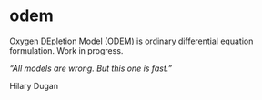 # odem
Oxygen DEpletion Model (ODEM) is ordinary differential equation formulation. Work in progress.

*“All models are wrong. But this one is fast.”*

Hilary Dugan
